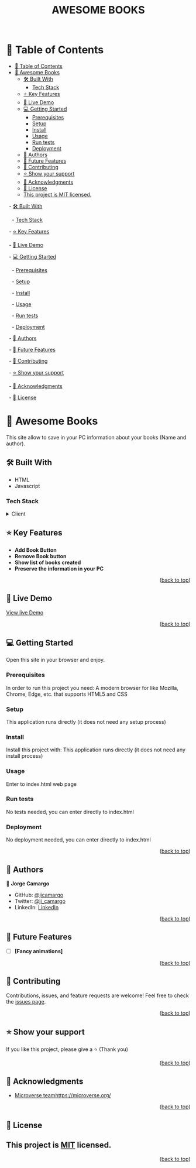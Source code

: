 <a name="readme-top"></a>
  

<div align="center">
  <br/>

  <h1><b>AWESOME BOOKS</b></h1>

  <br/>
</div>

<!-- TABLE OF CONTENTS -->
# 📗 Table of Contents

- [📗 Table of Contents](#-table-of-contents)
- [📖 Awesome Books ](#-awesome-books-)
  - [🛠 Built With ](#-built-with-)
    - [Tech Stack ](#tech-stack-)
  - [⭐️ Key Features ](#️-key-features-)
  - [🚀 Live Demo ](#-live-demo-)
  - [💻 Getting Started ](#-getting-started-)
    - [Prerequisites](#prerequisites)
    - [Setup](#setup)
    - [Install](#install)
    - [Usage](#usage)
    - [Run tests](#run-tests)
    - [Deployment](#deployment)
  - [👥 Authors ](#-authors-)
  - [🔭 Future Features ](#-future-features-)
  - [🤝 Contributing ](#-contributing-)
  - [⭐️ Show your support ](#️-show-your-support-)
  - [🙏 Acknowledgments ](#-acknowledgments-)
  - [📝 License ](#-license-)
  - [This project is MIT licensed.](#this-project-is-mit-licensed)

  - [🛠 Built With ](#-built-with-)

    - [Tech Stack ](#tech-stack-)

  - [⭐️ Key Features ](#️-key-features-)

  - [🚀 Live Demo ](#-live-demo-)

  - [💻 Getting Started ](#-getting-started-)

    - [Prerequisites](#prerequisites)

    - [Setup](#setup)

    - [Install](#install)

    - [Usage](#usage)

    - [Run tests](#run-tests)

    - [Deployment](#deployment)

  - [👥 Authors ](#-authors-)

  - [🔭 Future Features ](#-future-features-)

  - [🤝 Contributing ](#-contributing-)

  - [⭐️ Show your support ](#️-show-your-support-)

  - [🙏 Acknowledgments ](#-acknowledgments-)

  - [📝 License ](#-license-)

  

<!-- PROJECT DESCRIPTION -->

# 📖 Awesome Books <a name="about-project"></a>

This site allow to save in your PC information about your books (Name and author). 

## 🛠 Built With <a name="built-with"></a>
- HTML
- Javascript
  

### Tech Stack <a name="tech-stack"></a>

<details>
  <summary>Client</summary>
  <ul>
    <li>HTML</li>
    <li>JAVASCRIPT</li>
  </ul>
</details>

## ⭐️ Key Features <a name="key-features"></a> 

- **Add Book Button**
- **Remove Book button**
- **Show list of books created**
- **Preserve the information in your PC**

<p align="right">(<a href="#readme-top">back to top</a>)</p>
<!-- LIVE DEMO -->

## 🚀 Live Demo <a name="live-demo"></a>

[View live Demo](https://github.com/jicamargo/awesome-books/)

<p align="right">(<a href="#readme-top">back to top</a>)</p>
<!-- GETTING STARTED -->

## 💻 Getting Started <a name="getting-started"></a>

Open this site in your browser and enjoy.

### Prerequisites
  In order to run this project you need:
  A modern browser for like Mozilla, Chrome, Edge, etc. that supports HTML5 and CSS

### Setup
  This application runs directly (it does not need any setup process)

### Install
  Install this project with:
  This application runs directly (it does not need any install process)

### Usage
  Enter to index.html web page

### Run tests
  No tests needed, you can enter directly to index.html

### Deployment
  No deployment needed, you can enter directly to index.html

<p align="right">(<a href="#readme-top">back to top</a>)</p>

<!-- AUTHORS -->
## 👥 Authors <a name="authors"></a>

👤 **Jorge Camargo**

- GitHub: [@jicamargo](https://github.com/jicamargo)
- Twitter: [@ji_camargo](https://twitter.com/ji_camargo)
- LinkedIn: [LinkedIn](https://linkedin.com/in/jorgecamargog)
<p align="right">(<a href="#readme-top">back to top</a>)</p>

<!-- FUTURE FEATURES -->
## 🔭 Future Features <a name="future-features"></a>

- [ ] **[Fancy animations]**

<p align="right">(<a href="#readme-top">back to top</a>)</p>

<!-- CONTRIBUTING -->
## 🤝 Contributing <a name="contributing"></a>

Contributions, issues, and feature requests are welcome!
Feel free to check the [issues page](../../issues/).
  <p align="right">(<a href="#readme-top">back to top</a>)</p>

<!-- SUPPORT -->
## ⭐️ Show your support <a name="support"></a>

If you like this project, please give a ⭐️ (Thank you)
<p align="right">(<a href="#readme-top">back to top</a>)</p>
<!-- ACKNOWLEDGEMENTS -->

## 🙏 Acknowledgments <a name="acknowledgements"></a>

- [Microverse team]()https://microverse.org/
  
<p align="right">(<a href="#readme-top">back to top</a>)</p>

## 📝 License <a name="license"></a>

This project is [MIT](./LICENSE) licensed.
- 

<p align="right">(<a href="#readme-top">back to top</a>)</p>
